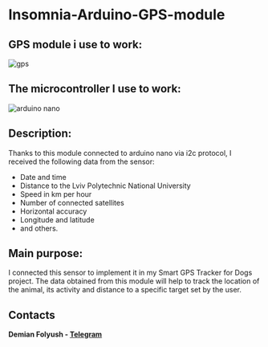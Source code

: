 # Insomnia-Arduino-GPS-module
## GPS module i use to work:
![gps](https://cdn.shopify.com/s/files/1/2187/3161/products/Ublox_NEO-6M_GPS_UART_Module_Breakout_with_Antenna_2_1024x.png?v=1571708736, "GPS module NEO-6M")
## The microcontroller I use to work:
![arduino nano](https://http2.mlstatic.com/D_NQ_NP_749009-MLA49705588229_042022-O.jpg, "Arduino Nano")
## Description:
Thanks to this module connected to arduino nano via i2c protocol, I received the following data from the sensor:
+ Date and time
+ Distance to the Lviv Polytechnic National University
+ Speed in km per hour
+ Number of connected satellites
+ Horizontal accuracy
+ Longitude and latitude
+ and others.
## Main purpose:
I connected this sensor to implement it in my Smart GPS Tracker for Dogs project. The data obtained from this module will help to track the location of the animal, its activity and distance to a specific target set by the user.
## Contacts 
**Demian Folyush - [Telegram](https://t.me/Empatychnyi)**
